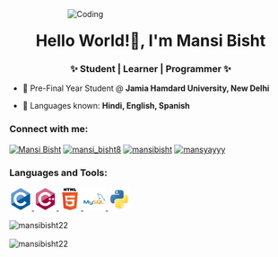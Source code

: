 <img align="right" alt="Coding" width="400" src="https://cdn.dribbble.com/users/2646423/screenshots/5507196/computer.gif">
<h1 align="center">Hello World!👋, I'm Mansi Bisht</h1>
<h3 align="center">✨ Student | Learner | Programmer ✨</h3>

- 🔭 Pre-Final Year Student @ **Jamia Hamdard University, New Delhi**

- 💬 Languages known: **Hindi, English, Spanish**


<h3 align="left">Connect with me:</h3>
<p align="left">
<a href="https://linkedin.com/in/mansi bisht" target="blank"><img align="center" src="https://raw.githubusercontent.com/rahuldkjain/github-profile-readme-generator/master/src/images/icons/Social/linked-in-alt.svg" alt="Mansi Bisht" height="30" width="40" /></a>
<a href="https://instagram.com/mansi_bisht8" target="blank"><img align="center" src="https://raw.githubusercontent.com/rahuldkjain/github-profile-readme-generator/master/src/images/icons/Social/instagram.svg" alt="mansi_bisht8" height="30" width="40" /></a>
<a href="https://www.codechef.com/users/mansibisht" target="blank"><img align="center" src="https://cdn.jsdelivr.net/npm/simple-icons@3.1.0/icons/codechef.svg" alt="mansibisht" height="30" width="40" /></a>
<a href="https://www.hackerrank.com/mansibisht229" target="blank"><img align="center" src="https://raw.githubusercontent.com/rahuldkjain/github-profile-readme-generator/master/src/images/icons/Social/hackerrank.svg" alt="mansyayyy" height="30" width="40" /></a>
</p>

<h3 align="left">Languages and Tools:</h3>
<p align="left"> <a href="https://www.cprogramming.com/" target="_blank"> <img src="https://raw.githubusercontent.com/devicons/devicon/master/icons/c/c-original.svg" alt="c" width="40" height="40"/> </a> <a href="https://www.w3schools.com/cpp/" target="_blank"> <img src="https://raw.githubusercontent.com/devicons/devicon/master/icons/cplusplus/cplusplus-original.svg" alt="cplusplus" width="40" height="40"/> </a> <a href="https://www.w3.org/html/" target="_blank"> <img src="https://raw.githubusercontent.com/devicons/devicon/master/icons/html5/html5-original-wordmark.svg" alt="html5" width="40" height="40"/> </a> <a href="https://www.mysql.com/" target="_blank"> <img src="https://raw.githubusercontent.com/devicons/devicon/master/icons/mysql/mysql-original-wordmark.svg" alt="mysql" width="40" height="40"/> </a> <a href="https://www.python.org" target="_blank"> <img src="https://raw.githubusercontent.com/devicons/devicon/master/icons/python/python-original.svg" alt="python" width="40" height="40"/> </a> </p>

<p><img align="center" src="https://github-readme-stats.vercel.app/api/top-langs?username=mansibisht22&show_icons=true&locale=en&layout=compact" alt="mansibisht22" /></p>

<p><img align="center" src="https://github-readme-streak-stats.herokuapp.com/?user=mansibisht22&" alt="mansibisht22" /></p>


